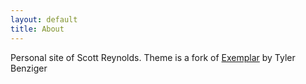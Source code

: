 ```yaml
---
layout: default
title: About
---
```

Personal site of Scott Reynolds. Theme is a fork of [Exemplar](http://exemplar.tybenz.com/) by Tyler Benziger
